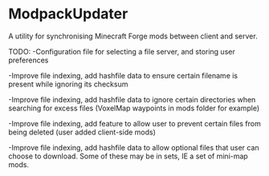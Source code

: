 ModpackUpdater
===============

A utility for synchronising Minecraft Forge mods between client and server.

TODO:
-Configuration file for selecting a file server, and storing user preferences

-Improve file indexing, add hashfile data to ensure certain filename is present while
ignoring its checksum

-Improve file indexing, add hashfile data to ignore certain directories when searching
for excess files (VoxelMap waypoints in mods folder for example)

-Improve file indexing, add feature to allow user to prevent certain files from being
deleted (user added client-side mods)

-Improve file indexing, add hashfile data to allow optional files that user can
choose to download. Some of these may be in sets, IE a set of mini-map mods.
